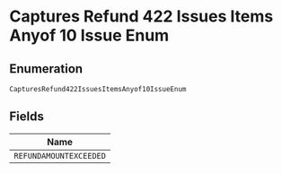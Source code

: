 
# Captures Refund 422 Issues Items Anyof 10 Issue Enum

## Enumeration

`CapturesRefund422IssuesItemsAnyof10IssueEnum`

## Fields

| Name |
|  --- |
| `REFUNDAMOUNTEXCEEDED` |

